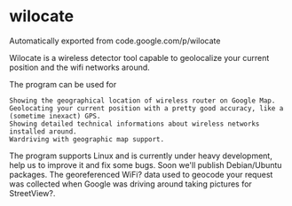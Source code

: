 # wilocate
Automatically exported from code.google.com/p/wilocate


Wilocate is a wireless detector tool capable to geolocalize your current position and the wifi networks around.

The program can be used for

    Showing the geographical location of wireless router on Google Map.
    Geolocating your current position with a pretty good accuracy, like a (sometime inexact) GPS.
    Showing detailed technical informations about wireless networks installed around.
    Wardriving with geographic map support. 

The program supports Linux and is currently under heavy development, help us to improve it and fix some bugs. Soon we'll publish Debian/Ubuntu packages. The georeferenced WiFi? data used to geocode your request was collected when Google was driving around taking pictures for StreetView?. 
